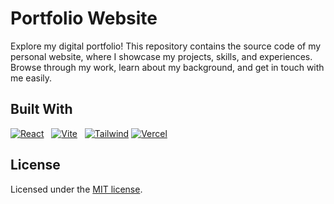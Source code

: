<!-- ABOUT THE PROJECT -->
# Portfolio Website
Explore my digital portfolio! This repository contains the source code of my personal website, where I showcase my projects, skills, and experiences. 
Browse through my work, learn about my background, and get in touch with me easily. 

<!-- Built With -->
## Built With
[![React][React.js]][React-url] &nbsp; [![Vite][Vite]][Vite-url] &nbsp; [![Tailwind][Tailwind]][Tailwind-url] [![Vercel][Vercel]][Vercel-url]

<!-- License -->
## License
Licensed under the [MIT license](https://github.com/paulofr17/sneakers-store-frontend-nextjs/blob/main/LICENSE).

<!-- MARKDOWN LINKS & IMAGES -->
<!-- https://www.markdownguide.org/basic-syntax/#reference-style-links --> 
[React.js]: https://img.shields.io/badge/React-20232A?style=for-the-badge&logo=react&logoColor=61DAFB
[React-url]: https://reactjs.org/
[Vite]: https://img.shields.io/badge/vite-%23646CFF.svg?style=for-the-badge&logo=vite&logoColor=white
[Vite-url]: https://vitejs.dev/
[Tailwind]: https://img.shields.io/badge/tailwind-%2338B2AC.svg?style=for-the-badge&logo=tailwind-css&logoColor=white
[Tailwind-url]: https://tailwindcss.com/
[Vercel]: https://img.shields.io/badge/vercel-%23000000.svg?style=for-the-badge&logo=vercel&logoColor=white
[Vercel-url]: https://vercel.com/
